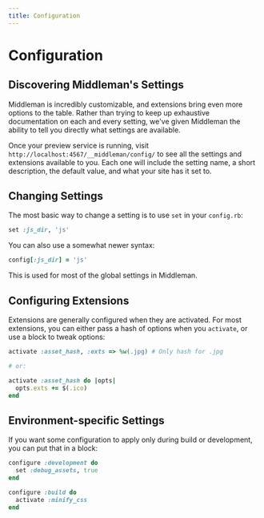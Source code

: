 ```yaml
---
title: Configuration
---
```


# Configuration

## Discovering Middleman's Settings

Middleman is incredibly customizable, and extensions bring even more options to the table. Rather than trying to keep up exhaustive documentation on each and every setting, we've given Middleman the ability to tell you directly what settings are available.

Once your preview service is running, visit `http://localhost:4567/__middleman/config/` to see all the settings and extensions available to you. Each one will include the setting name, a short description, the default value, and what your site has it set to.

## Changing Settings

The most basic way to change a setting is to use `set` in your `config.rb`:

```ruby
set :js_dir, 'js'
```

You can also use a somewhat newer syntax:

```ruby
config[:js_dir] = 'js'
```

This is used for most of the global settings in Middleman.

## Configuring Extensions

Extensions are generally configured when they are activated. For most extensions, you can either pass a hash of options when you `activate`, or use a block to tweak options:

```ruby
activate :asset_hash, :exts => %w(.jpg) # Only hash for .jpg

# or:

activate :asset_hash do |opts|
  opts.exts += $(.ico)
end
```

## Environment-specific Settings

If you want some configuration to apply only during build or development, you can put that in a block:

```ruby
configure :development do
  set :debug_assets, true
end

configure :build do
  activate :minify_css
end
```
